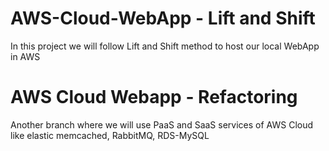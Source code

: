 
# AWS-Cloud-WebApp - Lift and Shift 

In this project we will follow Lift and Shift method to host our local WebApp in AWS 


# AWS Cloud Webapp - Refactoring 
Another branch where we will use PaaS and SaaS services of AWS Cloud like elastic memcached, RabbitMQ, RDS-MySQL 




